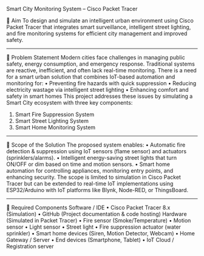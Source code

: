 Smart City Monitoring System – Cisco Packet Tracer

🔹 Aim
To design and simulate an intelligent urban environment using Cisco Packet Tracer that integrates smart surveillance, intelligent street lighting, and fire monitoring systems for efficient city management and improved safety.
________________________________________
🔹 Problem Statement
Modern cities face challenges in managing public safety, energy consumption, and emergency response.
Traditional systems are reactive, inefficient, and often lack real-time monitoring. There is a need for a smart urban solution that combines IoT-based automation and monitoring for:
•	Preventing fire hazards with quick suppression
•	Reducing electricity wastage via intelligent street lighting
•	Enhancing comfort and safety in smart homes
This project addresses these issues by simulating a Smart City ecosystem with three key components:
1.	Smart Fire Suppression System
2.	Smart Street Lighting System
3.	Smart Home Monitoring System
________________________________________
🔹 Scope of the Solution
The proposed system enables:
•	Automatic fire detection & suppression using IoT sensors (flame sensor) and actuators (sprinklers/alarms).
•	Intelligent energy-saving street lights that turn ON/OFF or dim based on time and motion sensors.
•	Smart home automation for controlling appliances, monitoring entry points, and enhancing security.
The scope is limited to simulation in Cisco Packet Tracer but can be extended to real-time IoT implementations using ESP32/Arduino with IoT platforms like Blynk, Node-RED, or ThingsBoard.
________________________________________
🔹 Required Components
Software / IDE
•	Cisco Packet Tracer 8.x (Simulation)
•	GitHub (Project documentation & code hosting)
Hardware (Simulated in Packet Tracer)
•	Fire sensor (Smoke/Temperature)
•	Motion sensor
•	Light sensor
•	Street light 
•	Fire suppression actuator (water sprinkler)
•	Smart home devices (Siren, Motion Detector, Webcam)
•	Home Gateway / Server
•	End devices (Smartphone, Tablet)
•	IoT Cloud / Registration server

